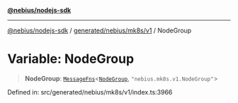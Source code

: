 [**@nebius/nodejs-sdk**](../../../../../README.md)

***

[@nebius/nodejs-sdk](../../../../../README.md) / [generated/nebius/mk8s/v1](../README.md) / NodeGroup

# Variable: NodeGroup

> **NodeGroup**: [`MessageFns`](../../../../../runtime/protos/core/interfaces/MessageFns.md)\<[`NodeGroup`](../interfaces/NodeGroup.md), `"nebius.mk8s.v1.NodeGroup"`\>

Defined in: src/generated/nebius/mk8s/v1/index.ts:3966
